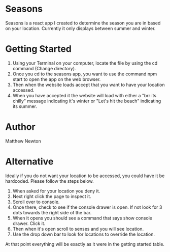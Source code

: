 # Seasons
Seasons is a react app I created to determine the season you are in based on your location. Currently it only displays between summer and winter. 

# Getting Started

1) Using your Terminal on your computer, locate the file by using the cd command (Change directory).
2) Once you cd to the seasons app, you want to use the command npm start to open the app on the web browser.
3) Then when the website loads accept that you want to have your location accessed.
4) When you have accepted it the website will load with either a "brr its chilly" message indicating it's winter or "Let's hit the beach" indicating its summer.

# Author
Matthew Newton 

# Alternative
Ideally if you do not want your location to be accessed, you could have it be hardcoded. Please follow the steps below.

1) When asked for your location you deny it.
2) Next right click the page to inspect it.
3) Scroll over to console.
4) Once there, check to see if the console drawer is open. If not look for 3 dots towards the right side of the bar.
5) When it opens you should see a command that says show console drawer. Click it.
6) Then when it's open scroll to senses and you will see location.
7) Use the drop down bar to look for locations to override the location. 

At that point everything will be exactly as it were in the getting started table.